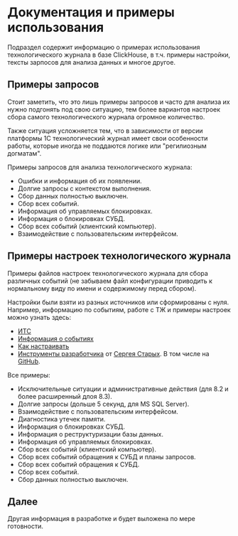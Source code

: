 # Документация и примеры использования

Подраздел содержит информацию о примерах использования технологического журнала в базе ClickHouse, в т.ч. примеры настройки, тексты зарпосов для анализа данных и многое другое.

## Примеры запросов

Стоит заметить, что это лишь примеры запросов и часто для анализа их нужно подгонять под свою ситуацию, тем более вариантов настроек сбора самого технологического журнала огромное количество.

Также ситуация усложняется тем, что в зависимости от версии платформы 1С технологический журнал имеет свои особенности работы, которые иногда не поддаются логике или "регилиозным догматам".

Примеры запросов для анализа технологического журнала:

* Ошибки и информация об их появлении.
* Долгие запросы с контекстом выполнения.
* Сбор данных полностью выключен.
* Сбор всех событий.
* Информация об управляемых блокировках.
* Информация о блокировках СУБД.
* Сбор всех событий (клиентский компьютер).
* Взаимодействие с пользовательским интерфейсом.

## Примеры настроек технологического журнала

Примеры файлов настроек технологического журнала для сбора различных событий (не забываем файл конфигурации приводить к нормальному виду по имени и содержимому перед сбором).

Настройки были взяти из разных источников или сформированы с нуля. Например, информацию по событиям, работе с ТЖ и примеры настроек можно узнать здесь:
* [ИТС](https://its.1c.ru/db/v8319doc#bookmark:adm:ti000000157)
* [Информация о событиях](https://infostart.ru/1c/articles/1195695/)
* [Как настраивать](https://its.1c.ru/db/freshpub/content/34/hdoc)
* [Инструменты разработчика](http://devtool1c.ucoz.ru/index/opisanie_podsistemy/0-4) от [Сергея Старых](https://github.com/tormozit). В том числе на [GitHub](https://github.com/tormozit).

Все примеры:
* Исключительные ситуации и административные действия (для 8.2 и более расширенный длоя 8.3).
* Долгие запросы (дольше 5 секунд, для MS SQL Server).
* Взаимодействие с пользовательским интерфейсом.
* Диагностика утечек памяти.
* Информация о блокировках СУБД.
* Информация о реструктуризации базы данных.
* Информация об управляемых блокировках.
* Сбор всех событий (клиентский компьютер).
* Сбор всех событий обращения к СУБД и планы запросов.
* Сбор всех событий обращения к СУБД.
* Сбор всех событий.
* Сбор данных полностью выключен.

## Далее

Другая информация в разработке и будет выложена по мере готовности.